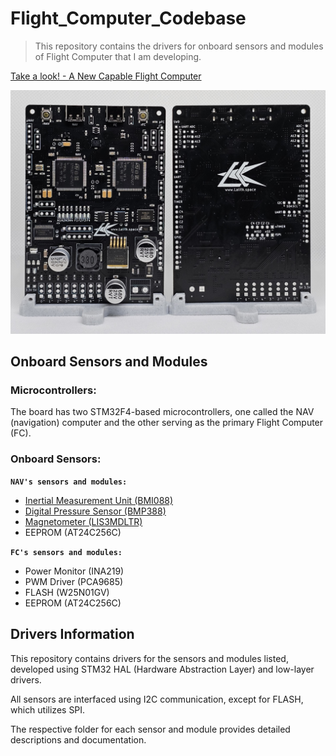 # Flight_Computer_Codebase

> This repository contains the drivers for onboard sensors and modules of Flight Computer that I am developing.

[Take a look! - A New Capable Flight Computer](https://www.youtube.com/watch?v=mmJXlWljd3Q)

![Flight Computer](/Images/FlightComputer.jpg)

## Onboard Sensors and Modules
### Microcontrollers:
The board has two STM32F4-based microcontrollers, one called the NAV (navigation) computer and the other serving as the primary Flight Computer (FC).
### Onboard Sensors:
**`NAV's sensors and modules:`**
- [Inertial Measurement Unit (BMI088)](https://github.com/LalitK-Space/Flight_Computer_Codebase/tree/main/BMI088_I2C)	    
- [Digital Pressure Sensor (BMP388)](https://github.com/LalitK-Space/Flight_Computer_Codebase/tree/main/BMP388_I2C)      
- [Magnetometer (LIS3MDLTR)](https://github.com/LalitK-Space/Flight_Computer_Codebase/tree/main/LIS3MDLTR_I2C)	
- EEPROM (AT24C256C)			

**`FC's sensors and modules:`**
- Power Monitor (INA219)			
- PWM Driver (PCA9685)				
- FLASH (W25N01GV)				
- EEPROM (AT24C256C)				

## Drivers Information
<p> This repository contains drivers for the sensors and modules listed, developed using  STM32 HAL (Hardware Abstraction Layer) and low-layer drivers.
<p> All sensors are interfaced using I2C communication, except for FLASH, which utilizes SPI.
<p> The respective folder for each sensor and module provides detailed descriptions and documentation.


